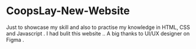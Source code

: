 # CoopsLay-New-Website
Just to showcase my skill and also to practise my knowledge in HTML, CSS and Javascript . I had bulit this website .. A big thanks to UI/UX designer on Figma .
